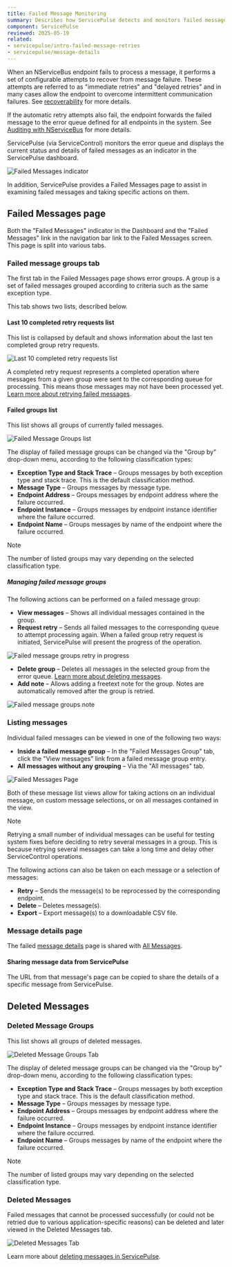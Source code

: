 ```yaml
---
title: Failed Message Monitoring
summary: Describes how ServicePulse detects and monitors failed messages.
component: ServicePulse
reviewed: 2025-05-19
related:
- servicepulse/intro-failed-message-retries
- servicepulse/message-details
---
```


When an NServiceBus endpoint fails to process a message, it performs a set of configurable attempts to recover from message failure. These attempts are referred to as "immediate retries" and "delayed retries" and in many cases allow the endpoint to overcome intermittent communication failures. See [recoverability](/nservicebus/recoverability/) for more details.

If the automatic retry attempts also fail, the endpoint forwards the failed message to the error queue defined for all endpoints in the system. See [Auditing with NServiceBus](/nservicebus/operations/auditing.md) for more details.

ServicePulse (via ServiceControl) monitors the error queue and displays the current status and details of failed messages as an indicator in the ServicePulse dashboard.

![Failed Messages indicator](images/indicators-failed-message.png 'width=500')

In addition, ServicePulse provides a Failed Messages page to assist in examining failed messages and taking specific actions on them.

## Failed Messages page

Both the "Failed Messages" indicator in the Dashboard and the "Failed Messages" link in the navigation bar link to the Failed Messages screen. This page is split into various tabs.

### Failed message groups tab

The first tab in the Failed Messages page shows error groups. A group is a set of failed messages grouped according to criteria such as the same exception type.

This tab shows two lists, described below.

#### Last 10 completed retry requests list

This list is collapsed by default and shows information about the last ten completed group retry requests.

![Last 10 completed retry requests list](images/last-completed-group-retries.png 'width=500')

A completed retry request represents a completed operation where messages from a given group were sent to the corresponding queue for processing. This means those messages may not have been processed yet. [Learn more about retrying failed messages](/servicepulse/intro-failed-message-retries.md).

#### Failed groups list

This list shows all groups of currently failed messages.

![Failed Message Groups list](images/failed-message-groups.png 'width=500')

The display of failed message groups can be changed via the "Group by" drop-down menu, according to the following classification types:

 * **Exception Type and Stack Trace** – Groups messages by both exception type and stack trace. This is the default classification method.
 * **Message Type** – Groups messages by message type.
 * **Endpoint Address** – Groups messages by endpoint address where the failure occurred.
 * **Endpoint Instance** – Groups messages by endpoint instance identifier where the failure occurred.
 * **Endpoint Name** – Groups messages by name of the endpoint where the failure occurred.

> [!NOTE]
> The number of listed groups may vary depending on the selected classification type.

##### Managing failed message groups

The following actions can be performed on a failed message group:

 * **View messages** – Shows all individual messages contained in the group.
 * **Request retry** – Sends all failed messages to the corresponding queue to attempt processing again. When a failed group retry request is initiated, ServicePulse will present the progress of the operation.

![Failed message groups retry in progress](images/failed-group-retry-in-progress.png 'width=500')

 * **Delete group** – Deletes all messages in the selected group from the error queue. [Learn more about deleting messages](/servicepulse/intro-archived-messages.md).
 * **Add note** – Allows adding a freetext note for the group. Notes are automatically removed after the group is retried.

![Failed message groups note](images/notes.png 'width=500')

### Listing messages

Individual failed messages can be viewed in one of the following two ways:

- **Inside a failed message group** – In the "Failed Messages Group" tab, click the "View messages" link from a failed message group entry.
- **All messages without any grouping** – Via the "All messages" tab.

![Failed Messages Page](images/intro-failed-messages-failed-messages-page.png 'width=500')

Both of these message list views allow for taking actions on an individual message, on custom message selections, or on all messages contained in the view.

> [!NOTE]
> Retrying a small number of individual messages can be useful for testing system fixes before deciding to retry several messages in a group. This is because retrying several messages can take a long time and delay other ServiceControl operations.

The following actions can also be taken on each message or a selection of messages:

* **Retry** – Sends the message(s) to be reprocessed by the corresponding endpoint.
* **Delete** – Deletes message(s).
* **Export** – Export message(s) to a downloadable CSV file.

### Message details page

The failed [message details](message-details.md) page is shared with [All Messages](all-messages.md).

#### Sharing message data from ServicePulse

The URL from that message's page can be copied to share the details of a specific message from ServicePulse.

## Deleted Messages

### Deleted Message Groups

This list shows all groups of deleted messages.

![Deleted Message Groups Tab](images/archivegroups.png 'width=500')

The display of deleted message groups can be changed via the "Group by" drop-down menu, according to the following classification types:

 * **Exception Type and Stack Trace** – Groups messages by both exception type and stack trace. This is the default classification method.
 * **Message Type** – Groups messages by message type.
 * **Endpoint Address** – Groups messages by endpoint address where the failure occurred.
 * **Endpoint Instance** – Groups messages by endpoint instance identifier where the failure occurred.
 * **Endpoint Name** – Groups messages by name of the endpoint where the failure occurred.

> [!NOTE]
> The number of listed groups may vary depending on the selected classification type.

### Deleted Messages

Failed messages that cannot be processed successfully (or could not be retried due to various application-specific reasons) can be deleted and later viewed in the Deleted Messages tab.

![Deleted Messages Tab](images/archive.png 'width=500')

Learn more about [deleting messages in ServicePulse](/servicepulse/intro-archived-messages.md).

